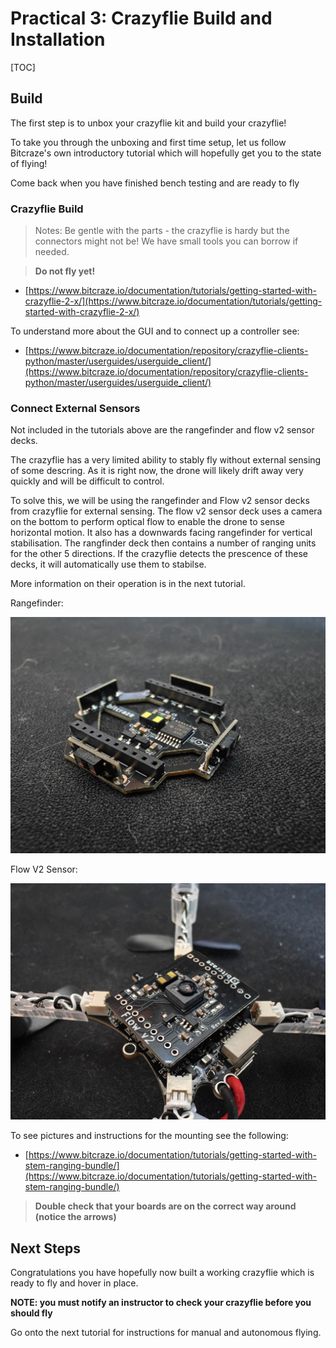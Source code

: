 # Practical 3: Crazyflie Build and Installation

[TOC]

## Build


The first step is to unbox your crazyflie kit and build your crazyflie! 

To take you through the unboxing and first time setup, let us follow Bitcraze's own introductory tutorial which will hopefully get you to the state of flying!

Come back when you have finished bench testing and are ready to fly

### Crazyflie Build

> Notes: Be gentle with the parts - the crazyflie is hardy but the connectors might not be! We have small tools you can borrow if needed.

> **Do not fly yet!**

- [https://www.bitcraze.io/documentation/tutorials/getting-started-with-crazyflie-2-x/](https://www.bitcraze.io/documentation/tutorials/getting-started-with-crazyflie-2-x/)

To understand more about the GUI and to connect up a controller see:

- [https://www.bitcraze.io/documentation/repository/crazyflie-clients-python/master/userguides/userguide_client/](https://www.bitcraze.io/documentation/repository/crazyflie-clients-python/master/userguides/userguide_client/)


### Connect External Sensors

Not included in the tutorials above are the rangefinder and flow v2 sensor decks.

The crazyflie has a very limited ability to stably fly without external sensing of some descring. As it is right now, the drone will likely drift away very quickly and will be difficult to control. 

To solve this, we will be using the rangefinder and Flow v2 sensor decks from crazyflie for external sensing. The flow v2 sensor deck uses a camera on the bottom to perform optical flow to enable the drone to sense horizontal motion. It also has a downwards facing rangefinder for vertical stabilisation. The rangfinder deck then contains a number of ranging units for the other 5 directions. If the crazyflie detects the prescence of these decks, it will automatically use them to stabilse. 

More information on their operation is in the next tutorial. 

Rangefinder:

![rangefinder](images/crazyflie_rangefinder.jpg)

Flow V2 Sensor:

![flowv2](images/crazyflieflowv2jpg.jpg)

To see pictures and instructions for the mounting see the following:

- [https://www.bitcraze.io/documentation/tutorials/getting-started-with-stem-ranging-bundle/](https://www.bitcraze.io/documentation/tutorials/getting-started-with-stem-ranging-bundle/)

> **Double check that your boards are on the correct way around (notice the arrows)**

## Next Steps

Congratulations you have hopefully now built a working crazyflie which is ready to fly and hover in place. 

**NOTE: you must notify an instructor to check your crazyflie before you should fly** 

Go onto the next tutorial for instructions for manual and autonomous flying. 
